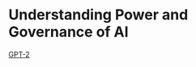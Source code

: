 # Understanding Power and Governance of AI

[GPT-2](https://colab.research.google.com/drive/1airSQPgNL_5L86MWflCVvAI0DCsEzqbz?usp=sharing)
